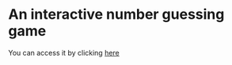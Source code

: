 # An interactive number guessing game

You can access it by clicking <a href="https://suheybhersi.github.io/GuessMyNumber/">here</a>
